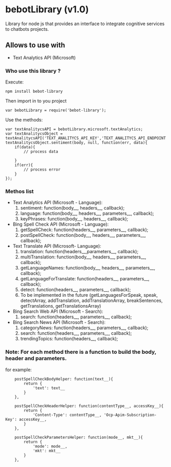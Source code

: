 # bebotLibrary (v1.0)
Library for node js that provides an interface to integrate cognitive services to chatbots projects.

## Allows to use with
- Text Analytics API (Microsoft)

### Who use this library ?
Execute:
```
npm install bebot-library
```
Then import in to you project
```
var bebotLibrary = require('bebot-library');

```
Use the methods:
```
var textAnalitycsAPI = bebotLibrary.microsoft.textAnalytics;
var textAnalitycsObject = textAnalitycsAPI('TEXT_ANALITYCS_API_KEY','TEXT_ANALITYCS_API_ENDPOINT');
textAnalitycsObject.sentiment(body, null, function(err, data){
    if(data){
        // process data

    }
    if(err){
        // process error
    }
});
```

### Methos list
- Text Analytics API (Microsoft - Language):
	1. sentiment: function(body__, headers__, callback);
	2. language: function(body__, headers__, parameters__, callback);
	3. keyPhrases: function(body__, headers__, callback);
- Bing Spell Check API (Microsoft - Language):
	1. getSpellCheck: function(headers__, parameters__, callback);
	2. postSpellCheck: function(body__, headers__, parameters__, callback);
- Text Translate API (Microsoft- Language):
    1. translation: function(headers__,parameters__, callback);
    2. multiTranslation: function(body__, headers__, parameters__, callback);
    3. getLanguageNames: function(body__, headers__, parameters__, callback);
    4. getLanguageForTranslate: function(headers__, parameters__, callback);
    5. detect: function(headers__, parameters__, callback);
    6. To be implemented in the future (getLanguagesForSpeak, speak, detectArray, addTranslation, addTranslationArray, breakSentences, getTranslations, getTranslationsArray)
- Bing Search Web API (Microsoft - Search):
    1. search: function(headers__, parameters__, callback);
- Bing Search News API (Microsoft - Search):
    1. categoryNews: function(headers__, parameters__, callback);
    2. search: function(headers__, parameters__, callback);
    3. trendingTopics: function(headers__, callback);
    

### Note: For each method there is a function to build the body, header and parameters.
for example: 
```
    postSpellCheckBodyHelper: function(text__){
        return {
            'text': text__
        }
    },

    postSpellCheckHeaderHelper: function(contentType__, accessKey__){
        return {
            'Content-Type': contentType__, 'Ocp-Apim-Subscription-Key': accessKey__,
        }
    },

    postSpellCheckParametersHelper: function(mode__, mkt__){
        return {
            'mode': mode__,
            'mkt': mkt__
        }
    },
```